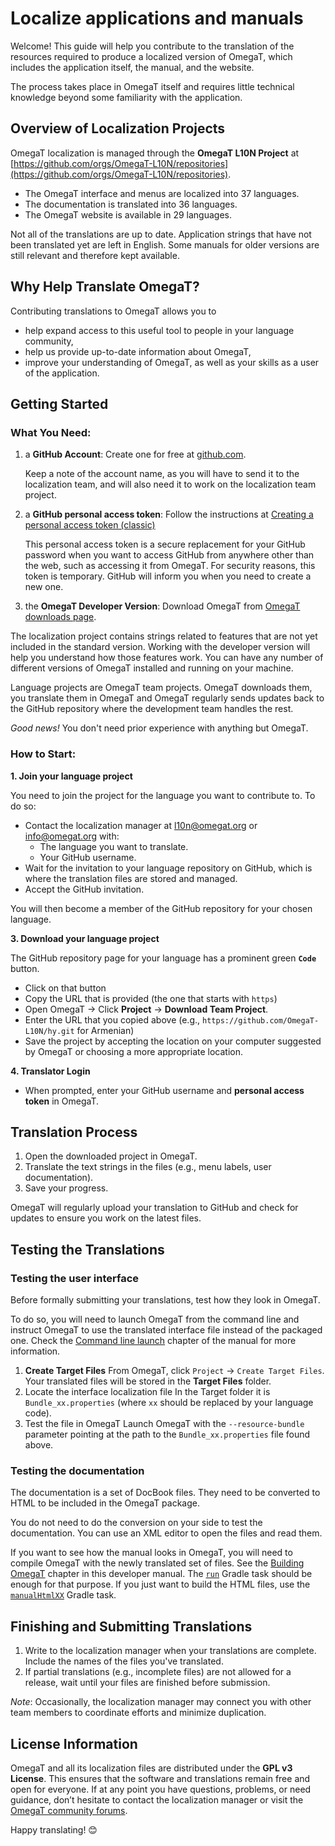 # Localize applications and manuals

Welcome!
This guide will help you contribute to the translation of the resources required to produce a localized version of OmegaT, which includes the application itself, the manual, and the website.

The process takes place in OmegaT itself and requires little technical knowledge beyond some familiarity with the application.

## Overview of Localization Projects

OmegaT localization is managed through the **OmegaT L10N Project** at [https://github.com/orgs/OmegaT-L10N/repositories](https://github.com/orgs/OmegaT-L10N/repositories).

- The OmegaT interface and menus are localized into 37 languages.
- The documentation is translated into 36 languages.
- The OmegaT website is available in 29 languages.

Not all of the translations are up to date. Application strings that have not been translated yet are left in 
English. Some manuals for older versions are still relevant and therefore kept available.

## Why Help Translate OmegaT?

Contributing translations to OmegaT allows you to

- help expand access to this useful tool to people in your language community,
- help us provide up-to-date information about OmegaT,
- improve your understanding of OmegaT, as well as your skills as a user of the application.

## Getting Started

### What You Need:

1. a **GitHub Account**: Create one for free at [github.com](https://github.com/).

   Keep a note of the account name, as you will have to send it to the localization team, and will also need it to 
   work on the localization team project.

2. a **GitHub personal access token**: Follow the instructions at [Creating a personal access token (classic)](https://docs.github.com/en/authentication/keeping-your-account-and-data-secure/managing-your-personal-access-tokens#creating-a-personal-access-token-classic)

   This personal access token is a secure replacement for your GitHub password when you want to access GitHub from 
   anywhere other than the web, such as accessing it from OmegaT. For security reasons, this token is temporary. GitHub will inform you when you need to create a new one.

3. the **OmegaT Developer Version**: Download OmegaT from [OmegaT downloads page](https://omegat.org/download).

The localization project contains strings related to features that are not yet included in the standard version. Working with the developer version will help you understand how those features work. You can have any number of different versions of OmegaT installed and running on your machine.

Language projects are OmegaT team projects. OmegaT downloads them, you translate them in OmegaT and OmegaT regularly sends updates back to the GitHub repository where the development team handles the rest.

_Good news!_ You don't need prior experience with anything but OmegaT.

### How to Start:

**1. Join your language project**

You need to join the project for the language you want to contribute to. To do so:
- Contact the localization manager at l10n@omegat.org or info@omegat.org with:
    - The language you want to translate.
    - Your GitHub username.
- Wait for the invitation to your language repository on GitHub, which is where the translation files are stored and 
  managed.
- Accept the GitHub invitation.

You will then become a member of the GitHub repository for your chosen language.

**3. Download your language project**

The GitHub repository page for your language has a prominent green **`Code`** button.

- Click on that button
- Copy the URL that is provided (the one that starts with `https`)
- Open OmegaT → Click **Project** → **Download Team Project**.
- Enter the URL that you copied above (e.g., `https://github.com/OmegaT-L10N/hy.git` for Armenian)
- Save the project by accepting the location on your computer suggested by OmegaT or choosing a more appropriate location.

**4. Translator Login**
- When prompted, enter your GitHub username and **personal access token** in OmegaT.

## Translation Process
1. Open the downloaded project in OmegaT.
2. Translate the text strings in the files (e.g., menu labels, user documentation).
3. Save your progress.

OmegaT will regularly upload your translation to GitHub and check for updates to ensure you work on the latest files.

## Testing the Translations

### Testing the user interface
Before formally submitting your translations, test how they look in OmegaT.

To do so, you will need to launch OmegaT from the command line and instruct OmegaT to use the translated interface file instead of the packaged one. Check the [Command line launch](https://omegat.sourceforge.io/manual-standard/en/chapter.how.to.html#launch.with.command.line) chapter of the manual for more information.

1. **Create Target Files**
   From OmegaT, click `Project` → `Create Target Files`. Your translated files will be stored in the **Target Files** folder.
3. Locate the interface localization file
   In the Target folder it is `Bundle_xx.properties` (where `xx` should be replaced by your language code).
5. Test the file in OmegaT
   Launch OmegaT with the `--resource-bundle` parameter pointing at the path to the `Bundle_xx.properties` file found above.
	
### Testing the documentation
The documentation is a set of DocBook files. They need to be converted to HTML to be included in the OmegaT package.

You do not need to do the conversion on your side to test the documentation. You can use an XML editor to open the files and read them.

If you want to see how the manual looks in OmegaT, you will need to compile OmegaT with the newly translated set of files. See the [Building OmegaT](02.HowToBuild.md) chapter in this developer manual. The [`run`](02.HowToBuild.md#i-want-to-run-omegat-with-some-modification) Gradle task should be enough for that purpose. If you just want to build the HTML files, use the [`manualHtmlXX`](02.HowToBuild.md#i-want-to-run-omegat-with-some-modification) Gradle task.

## Finishing and Submitting Translations
1. Write to the localization manager when your translations are complete. Include the names of the files you've translated.
2. If partial translations (e.g., incomplete files) are not allowed for a release, wait until your files are finished before submission.

_Note_: Occasionally, the localization manager may connect you with other team members to coordinate efforts and minimize duplication.

## License Information

OmegaT and all its localization files are distributed under the **GPL v3 License**.
This ensures that the software and translations remain free and open for everyone.
If at any point you have questions, problems, or need guidance, don’t hesitate to contact the localization manager or visit the [OmegaT community forums](https://omegat.org/community).

Happy translating! 😊
